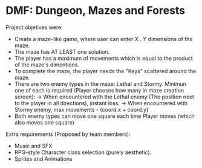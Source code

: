 # DMF: Dungeon, Mazes and Forests

Project objetives were:
- Create a maze-like game, where user can enter X . Y dimensions of the maze.
- The maze has AT LEAST one solution.
- The player has a maximum of movements which is equal to the product of the maze's dimentions.
- To complete the maze, the player needs the "Keys" scattered around the maze. 
- There are two enemy types in the maze: Lethal and Stormy. Minimun one of each is required (Player chooses how many in maze creation screen):
      -> When encountered with the Lethal enemy (The position next to the player in all directions), instant loss.
      -> When encountered with Stormy enemy, max movements - (coord.x + coord.y)
- Both enemy types can move one square each time Player moves (which also moves one square)

Extra requirements (Proposed by team members): 
- Music and SFX
- RPG-style Character class selection (purely aesthetic).
- Sprites and Animations
